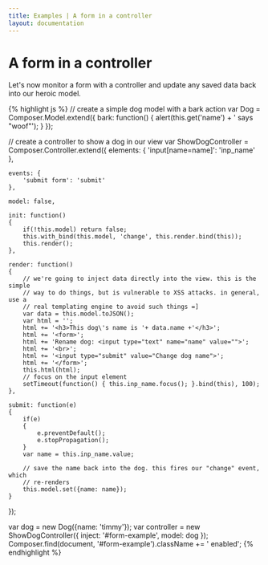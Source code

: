 ```yaml
---
title: Examples | A form in a controller
layout: documentation
---
```


# A form in a controller

Let's now monitor a form with a controller and update any saved data back into
our heroic model.

<div id="form-example" class="example fade"></div>

{% highlight js %}
// create a simple dog model with a bark action
var Dog = Composer.Model.extend({
    bark: function()
    {
        alert(this.get('name') + ' says "woof"');
    }
});

// create a controller to show a dog in our view
var ShowDogController = Composer.Controller.extend({
    elements: {
        'input[name=name]': 'inp_name'
    },

    events: {
        'submit form': 'submit'
    },

    model: false,

    init: function()
    {
        if(!this.model) return false;
        this.with_bind(this.model, 'change', this.render.bind(this));
        this.render();
    },

    render: function()
    {
        // we're going to inject data directly into the view. this is the simple
        // way to do things, but is vulnerable to XSS attacks. in general, use a
        // real templating engine to avoid such things =]
        var data = this.model.toJSON();
        var html = '';
        html += '<h3>This dog\'s name is '+ data.name +'</h3>';
        html += '<form>';
        html += 'Rename dog: <input type="text" name="name" value="">';
        html += '<br>';
        html += '<input type="submit" value="Change dog name">';
        html += '</form>';
        this.html(html);
        // focus on the input element
        setTimeout(function() { this.inp_name.focus(); }.bind(this), 100);
    },

    submit: function(e)
    {
        if(e)
        {
            e.preventDefault();
            e.stopPropagation();
        }
        var name = this.inp_name.value;

        // save the name back into the dog. this fires our "change" event, which
        // re-renders
        this.model.set({name: name});
    }
});

var dog = new Dog({name: 'timmy'});
var controller = new ShowDogController({
    inject: '#form-example',
    model: dog
});
Composer.find(document, '#form-example').className += ' enabled';
{% endhighlight %}


